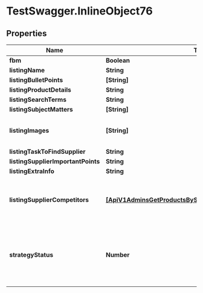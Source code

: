 # TestSwagger.InlineObject76

## Properties

Name | Type | Description | Notes
------------ | ------------- | ------------- | -------------
**fbm** | **Boolean** | Признак fbm | [optional] 
**listingName** | **String** |  | [optional] 
**listingBulletPoints** | **[String]** | Массив ... | [optional] 
**listingProductDetails** | **String** |  | [optional] 
**listingSearchTerms** | **String** |  | [optional] 
**listingSubjectMatters** | **[String]** | Массив ... | [optional] 
**listingImages** | **[String]** | массив картинок(в виде прямых ссылок). | [optional] 
**listingTaskToFindSupplier** | **String** |  | [optional] 
**listingSupplierImportantPoints** | **String** |  | [optional] 
**listingExtraInfo** | **String** |  | [optional] 
**listingSupplierCompetitors** | [**[ApiV1AdminsGetProductsByStatusListingSupplierCompetitors]**](ApiV1AdminsGetProductsByStatusListingSupplierCompetitors.md) | Массив объектов: ссылки и комментарии к конкурентам | [optional] 
**strategyStatus** | **Number** | У поля на данный момент будет 5 возможных значений: 0, 10, 20, 30, 40 | [optional] 


